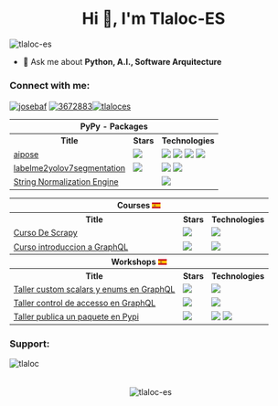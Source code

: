 <h1 align="center">Hi 👋, I'm Tlaloc-ES</h1>
<p align="left"> <img src="https://komarev.com/ghpvc/?username=tlaloc-es&label=Profile%20views&color=0e75b6&style=flat" alt="tlaloc-es" /> </p>

- 💬 Ask me about **Python, A.I., Software Arquitecture**

<h3 align="left">Connect with me:</h3>
<p align="left">
<a href="https://linkedin.com/in/josebaf" target="blank"><img align="center" src="https://raw.githubusercontent.com/rahuldkjain/github-profile-readme-generator/master/src/images/icons/Social/linked-in-alt.svg" alt="josebaf" height="30" width="40" /></a>
<a href="https://stackoverflow.com/users/3672883" target="blank"><img align="center" src="https://raw.githubusercontent.com/rahuldkjain/github-profile-readme-generator/master/src/images/icons/Social/stack-overflow.svg" alt="3672883" height="30" width="40" /></a><a href="https://dev.to/tlaloces" target="blank"><img align="center" src="https://raw.githubusercontent.com/rahuldkjain/github-profile-readme-generator/master/src/images/icons/Social/devto.svg" alt="tlaloces" height="30" width="40" /></a>
</p>


  <table  align="center">
    <tr>
      <th colspan="3">PyPy - Packages</th>
    </tr>
    <tr>
      <th>Title</th>
      <th>Stars</th>
      <th>Technologies</th>
    </tr>
    <tr>
      <td><a href="https://github.com/Tlaloc-Es/aipose">aipose</a></td>
      <td>
       <img src="https://img.shields.io/github/stars/Tlaloc-Es/aipose?color=yellow&logoColor=black&style=flat-square"></img>
      </td>
      <td>
        <img src="https://img.shields.io/badge/Python-black?style=flat-square&logo=Python"></img>
        <img src="https://img.shields.io/badge/PyTorch-black?style=flat-square&logo=PyTorch"></img>
        <img src="https://img.shields.io/badge/OpenCV-black?style=flat-square&logo=OpenCV"></img>
        <href a="https://pypi.org/project/aipose/"> <img src="https://img.shields.io/badge/PyPi-black?style=flat-square&logo=PyPi"></img> </a>
      </td>
    </tr>
    <tr>
      <td><a href="https://github.com/Tlaloc-Es/labelme2yolov7segmentation">labelme2yolov7segmentation</a></td>
      <td>
        <img src="https://img.shields.io/github/stars/Tlaloc-Es/labelme2yolov7segmentation?color=yellow&logoColor=black&style=flat-square"></img>
      </td>
      <td>
        <img src="https://img.shields.io/badge/Python-black?style=flat-square&logo=Python"></img>
        <href a="https://pypi.org/project/labelme2yolov7segmentation/"> <img src="https://img.shields.io/badge/PyPi-black?style=flat-square&logo=PyPi"></img> </a>
      </td>
    </tr>
    <tr>
      <td>
        <a href="https://github.com/Tlaloc-Es/StringNormalizationEngine">String Normalization Engine</a></td>
      <td></td>
      <td>
        <img src="https://img.shields.io/badge/Python-black?style=flat-square&logo=Python"></img>
      </td>
    </tr>
  </table>

   <table  align="center">
    <tr>
      <th colspan="3">Courses <img style="height:10px" src="https://raw.githubusercontent.com/linssen/country-flag-icons/master/images/svg/esp.svg"></th>
    </tr>
    <tr>
      <th>Title</th>
      <th>Stars</th>
      <th>Technologies</th>
    </tr>
    <tr>
      <td><a href="https://github.com/Tlaloc-Es/curso-scrapy">Curso De Scrapy</a></td>
      <td>
        <img src="https://img.shields.io/github/stars/Tlaloc-Es/curso-scrapy?color=yellow&logoColor=black&style=flat-square"></img>
      </td>
      <td>
        <img src="https://img.shields.io/badge/Python-black?style=flat-square&logo=Python"></img>
      </td>
    </tr>
    <tr>
      <td><a href="https://github.com/Tlaloc-Es/Curso-Introduccion-a-GraphQL">Curso introduccion a GraphQL</a></td>
      <td>
        <img src="https://img.shields.io/github/stars/Tlaloc-Es/Curso-Introduccion-a-GraphQL?color=yellow&logoColor=black&style=flat-square"></img>
      </td>
      <td>
        <img src="https://img.shields.io/badge/GraphQL-black?style=flat-square&logo=GraphQL"></img>
      </td>
    </tr>
    <tr>
      <th colspan="3">Workshops <img style="height:10px" src="https://raw.githubusercontent.com/linssen/country-flag-icons/master/images/svg/esp.svg"></th>
    </tr>
    <tr>
      <th>Title</th>
      <th>Stars</th>
      <th>Technologies</th>
    </tr>
    <tr>
      <td><a href="https://github.com/Tlaloc-Es/Taller-custom-scalars-y-enums-en-graphql">Taller custom scalars y enums en GraphQL</a></td>
      <td>
          <img src="https://img.shields.io/github/stars/Tlaloc-Es/Taller-custom-scalars-y-enums-en-graphql?color=yellow&logoColor=black&style=flat-square"></img>
      </td>
      <td>
        <img src="https://img.shields.io/badge/GraphQL-black?style=flat-square&logo=GraphQL"></img>
      </td>
    </tr>
    <tr>
      <td><a href="https://github.com/Tlaloc-Es/Taller-control-de-accesso-en-GraphQL">Taller control de accesso en GraphQL</a></td>
      <td>
        <img src="https://img.shields.io/github/stars/Tlaloc-Es/Taller-control-de-accesso-en-GraphQL?color=yellow&logoColor=black&style=flat-square"></img>
      </td>
      <td>
        <img src="https://img.shields.io/badge/GraphQL-black?style=flat-square&logo=GraphQL"></img>
      </td>
    </tr>
    <tr>
      <td><a href="https://github.com/Tlaloc-Es/Taller-publica-un-paquete-en-Pypi">Taller publica un paquete en Pypi</a></td>
      <td>
        <img src="https://img.shields.io/github/stars/Tlaloc-Es/Taller-publica-un-paquete-en-Pypi?color=yellow&logoColor=black&style=flat-square"></img>
      </td>
      <td>
        <img src="https://img.shields.io/badge/Python-black?style=flat-square&logo=Python"></img>
        <img src="https://img.shields.io/badge/PyPi-black?style=flat-square&logo=PyPi"></img>      
      </td>
    </tr>
  </table>

<h3 align="left">Support:</h3>
<p><a href="https://www.buymeacoffee.com/tlaloc"> <img align="left" src="https://cdn.buymeacoffee.com/buttons/v2/default-yellow.png" height="50" width="210" alt="tlaloc" /></a></p><br><br>

<p><img align="center" src="https://github-readme-stats.vercel.app/api/top-langs?username=tlaloc-es&show_icons=true&locale=en&layout=compact" alt="tlaloc-es" /></p>

